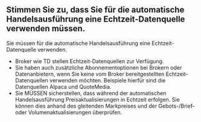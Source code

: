 ## Stimmen Sie zu, dass Sie für die automatische Handelsausführung eine Echtzeit-Datenquelle verwenden müssen.

Sie müssen für die automatische Handelsausführung eine Echtzeit-Datenquelle verwenden.
- Broker wie TD stellen Echtzeit-Datenquellen zur Verfügung.
- Sie haben auch zusätzliche Abonnementoptionen bei Brokern oder Datenanbietern, wenn Sie keine vom Broker bereitgestellten Echtzeit-Datenquellen verwenden möchten. Beispiele hierfür sind die Datenquellen Alpaca und QuoteMedia.
- Sie MÜSSEN sicherstellen, dass während der automatischen Handelsausführung Preisaktualisierungen in Echtzeit erfolgen. Sie können dies anhand des gleitenden Markpreises und der Gebots-/Brief- oder Volumenaktualisierungen überprüfen.


